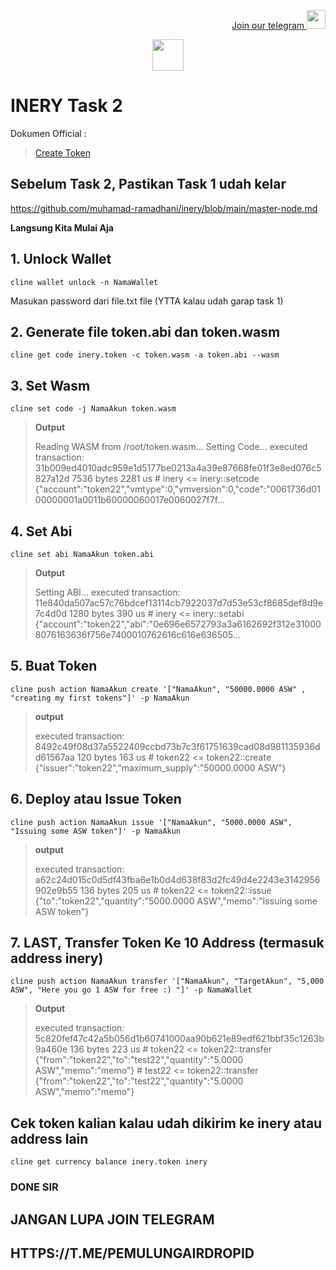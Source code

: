 <p style="font-size:14px" align="right">
<a href="https://t.me/PemulungAirdropID" target="_blank">Join our telegram <img src="https://user-images.githubusercontent.com/72949170/194228482-0f875615-e155-4b12-8716-8111addd6cba.jpg" width="30"/></a>
</p>

<p align="center">
  <img height="50" height="auto" src="https://user-images.githubusercontent.com/38981255/184088981-3f7376ae-7039-4915-98f5-16c3637ccea3.PNG">
</p>

# INERY Task 2

Dokumen Official :
> [Create Token](https://docs.inery.io/docs/create-token-3/)

## Sebelum Task 2, Pastikan Task 1 udah kelar
https://github.com/muhamad-ramadhani/inery/blob/main/master-node.md


**Langsung Kita Mulai Aja**

## 1. Unlock Wallet
```
cline wallet unlock -n NamaWallet
```
Masukan password dari file.txt file (YTTA kalau udah garap task 1)

## 2. Generate file token.abi dan token.wasm
```
cline get code inery.token -c token.wasm -a token.abi --wasm
```

## 3. Set Wasm
```
cline set code -j NamaAkun token.wasm
```
> **Output**
>
>Reading WASM from /root/token.wasm... Setting Code... executed transaction: 31b009ed4010adc959e1d5177be0213a4a39e87668fe01f3e8ed076c5827a12d 7536 bytes 2281 us # inery <= inery::setcode {"account":"token22","vmtype":0,"vmversion":0,"code":"0061736d0100000001a0011b60000060017e0060027f7f...

## 4. Set Abi
```
cline set abi NamaAkun token.abi
```
> **Output**
> 
>Setting ABI... executed transaction: 11e840da507ac57c76bdcef13114cb7922037d7d53e53cf8685def8d9e7c4d0d 1280 bytes 390 us # inery <= inery::setabi {"account":"token22","abi":"0e696e6572793a3a6162692f312e310008076163636f756e7400010762616c616e636505...

## 5. Buat Token
```
cline push action NamaAkun create '["NamaAkun", "50000.0000 ASW" , "creating my first tokens"]' -p NamaAkun
```
> **output**
>
>executed transaction: 8492c49f08d37a5522409ccbd73b7c3f61751639cad08d981135936dd61567aa 120 bytes 163 us # token22 <= token22::create {"issuer":"token22","maximum_supply":"50000.0000 ASW"}

## 6. Deploy atau Issue Token
```
cline push action NamaAkun issue '["NamaAkun", "5000.0000 ASW", "Issuing some ASW token"]' -p NamaAkun
```
>**output**
>
>executed transaction: a62c24d015c0d5df43fba6e1b0d4d638f83d2fc49d4e2243e3142956902e9b55 136 bytes 205 us # token22 <= token22::issue {"to":"token22","quantity":"5000.0000 ASW","memo":"Issuing some ASW token"}

## 7. LAST, Transfer Token Ke 10 Address (termasuk address inery)
```
cline push action NamaAkun transfer '["NamaAkun", "TargetAkun", "5,000 ASW", "Here you go 1 ASW for free :) "]' -p NamaWallet
```
>**Output**
>
>executed transaction: 5c820fef47c42a5b056d1b60741000aa90b621e89edf621bbf35c1263b9a460e 136 bytes 223 us # token22 <= token22::transfer {"from":"token22","to":"test22","quantity":"5.0000 ASW","memo":"memo"} # test22 <= token22::transfer {"from":"token22","to":"test22","quantity":"5.0000 ASW","memo":"memo"}

## Cek token kalian kalau udah dikirim ke inery atau address lain
```
cline get currency balance inery.token inery
```

### DONE SIR
## JANGAN LUPA JOIN TELEGRAM
## HTTPS://T.ME/PEMULUNGAIRDROPID
